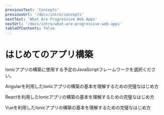 ```yaml
---
previousText: 'Concepts'
previousUrl: '/docs/intro/concepts'
nextText: 'What Are Progressive Web Apps'
nextUrl: '/docs/intro/what-are-progressive-web-apps'
tableOfContents: false
---
```


# はじめてのアプリ構築

Ionicアプリの構築に使用する予定のJavaScriptフレームワークを選択ください。

<docs-cards>
  <docs-card header="Angularではじめる" href="/docs/angular/your-first-app" icon="/docs/assets/icons/logo-angular-icon.png">
    <p>Angularを利用したIonicアプリの構築の基本を理解するための完璧なはじめ方</p>
  </docs-card>

  <docs-card header="Reactではじめる" href="/docs/react/your-first-app" icon="/docs/assets/icons/logo-react-icon.png">
    <p>Reactを利用したIonicアプリの構築の基本を理解するための完璧なはじめ方</p>
  </docs-card>

  <docs-card class="disabled" header="Vueではじめる(まもなく)" href="" icon="/docs/assets/icons/logo-vue-icon.png">
    <p>Vueを利用したIonicアプリの構築の基本を理解するための完璧なはじめ方</p>
  </docs-card>
</docs-cards>